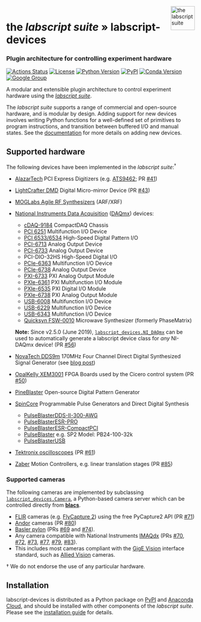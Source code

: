 <img src="https://raw.githubusercontent.com/labscript-suite/labscript-suite/master/art/labscript_32nx32n.svg" height="64" alt="the labscript suite" align="right">

# the _labscript suite_ » labscript-devices

### Plugin architecture for controlling experiment hardware

[![Actions Status](https://github.com/labscript-suite/labscript-devices/workflows/Build%20and%20Release/badge.svg?branch=maintenance%2F3.0.x)](https://github.com/labscript-suite/labscript-devices/actions)
[![License](https://img.shields.io/pypi/l/labscript-devices.svg)](https://github.com/labscript-suite/labscript-devices/raw/master/LICENSE.txt)
[![Python Version](https://img.shields.io/pypi/pyversions/labscript-devices.svg)](https://python.org)
[![PyPI](https://img.shields.io/pypi/v/labscript-devices.svg)](https://pypi.org/project/labscript-devices)
[![Conda Version](https://img.shields.io/conda/v/labscript-suite/labscript-devices)](https://anaconda.org/labscript-suite/labscript-devices)
[![Google Group](https://img.shields.io/badge/Google%20Group-labscriptsuite-blue.svg)](https://groups.google.com/forum/#!forum/labscriptsuite)
<!-- [![DOI](http://img.shields.io/badge/DOI-10.1063%2F1.4817213-0F79D0.svg)](https://doi.org/10.1063/1.4817213) -->


A modular and extensible plugin architecture to control experiment hardware using the [*labscript suite*](https://github.com/labscript-suite/labscript-suite).

The *labscript suite* supports a range of commercial and open-source hardware, and is modular by design. Adding support for new devices involves writing Python functions for a well-defined set of primitives to program instructions, and transition between buffered I/O and manual states. See the [documentation](http://labscriptsuite.org/documentation) for more details on adding new devices.


## Supported hardware

The following devices have been implemented in the _labscript suite_:<sup>†</sup>
* [AlazarTech](https://www.alazartech.com) PCI Express Digitizers (e.g. [ATS9462](https://www.alazartech.com/Product/ATS9462); PR [#41](http://bitbucket-archive.labscriptsuite.org/#!/labscript_suite/labscript_devices/pull-requests/41))
* [LightCrafter DMD](http://www.ti.com/tool/DLPLCR4500EVM) Digital Micro-mirror Device (PR [#43](https://bitbucket-archive.labscriptsuite.org/#!/labscript_suite/labscript_devices/pull-requests/43))
* [MOGLabs Agile RF Synthesizers](https://www.moglabs.com/products/rf-electronics/agile-rf-synth) (ARF/XRF)
* [National Instruments Data Acquisition](http://www.ni.com/data-acquisition/) ([DAQmx](https://knowledge.ni.com/KnowledgeArticleDetails?id=kA00Z000000P8baSAC)) devices:
  * [cDAQ-9184](https://www.ni.com/en-us/support/model.cdaq-9184.html) CompactDAQ Chassis
  * [PCI 6251](https://www.ni.com/en-au/support/model.pci-6251.html) Multifunction I/O Device
  * [PCI 6533/6534](http://www.ni.com/pdf/manuals/371464d.pdf) High-Speed Digital Pattern I/O
  * [PCI-6713](https://www.ni.com/en-au/support/model.pci-6713.html) Analog Output Device
  * [PCI-6733](https://www.ni.com/en-au/support/model.pci-6733.html) Analog Output Device
  * PCI-DIO-32HS High-Speed Digital I/O
  * [PCIe-6363](https://www.ni.com/en-us/support/model.pcie-6363.html) Multifunction I/O Device
  * [PCIe-6738](https://www.ni.com/en-us/support/model.pcie-6738.html) Analog Output Device
  * [PXI-6733](https://www.ni.com/en-au/support/model.pxi-6733.html) PXI Analog Output Module
  * [PXIe-6361](https://www.ni.com/en-au/support/model.pxie-6361.html) PXI Multifunction I/O Module
  * [PXIe-6535](https://www.ni.com/en-ie/support/model.pxie-6535.html) PXI Digital I/O Module
  * [PXIe-6738](https://www.ni.com/en-au/support/model.pxie-6738.html) PXI Analog Output Module
  * [USB-6008](https://www.ni.com/en-au/support/model.usb-6008.html) Multifunction I/O Device
  * [USB-6229](https://www.ni.com/en-my/support/model.usb-6229.html) Multifunction I/O Device
  * [USB-6343](https://www.ni.com/en-us/support/model.usb-6343.html) Multifunction I/O Device
  * [Quicksyn FSW-0010](http://ni-microwavecomponents.com/quicksyn-full) Microwave Synthesizer (formerly PhaseMatrix)
  
  **Note:** Since v2.5.0 (June 2019), [`labscript_devices.NI_DAQmx`](https://github.com/labscript-suite/labscript-devices/tree/master/labscript_devices/NI_DAQmx) can be used to automatically generate a labscript device class for _any_ NI-DAQmx device! (PR [#56](https://bitbucket-archive.labscriptsuite.org/#!/labscript_suite/labscript_devices/pull-requests/56))

* [NovaTech DDS9m](http://www.novatechsales.com/PDF_files/dds9mds_lr.pdf) 170MHz Four Channel Direct Digital Synthesized Signal Generator (see [blog post](http://labscriptsuite.org/blog/tag/novatech-dds9m/))
* [OpalKelly XEM3001](https://opalkelly.com/products/xem3001/) FPGA Boards used by the Cicero control system (PR [#50](https://bitbucket-archive.labscriptsuite.org/#!/labscript_suite/labscript_devices/pull-requests/50))
* [PineBlaster](http://labscriptsuite.org/hardware/pineblaster) Open-source Digital Pattern Generator
* [SpinCore](https://www.spincore.com/products/#pulsegeneration) Programmable Pulse Generators and Direct Digital Synthesis
  * [PulseBlasterDDS-II-300-AWG](http://www.spincore.com/products/PulseBlasterDDS-II-300/)
  * [PulseBlasterESR-PRO](https://www.spincore.com/products/PulseBlasterESR-PRO/)
  * [PulseBlasterESR-CompactPCI](https://www.spincore.com/products/PulseBlasterESR-CompactPCI/)
  * [PulseBlaster](https://www.spincore.com/products/PulseBlaster/) e.g. SP2 Model: PB24-100-32k
  * [PulseBlasterUSB](https://www.spincore.com/products/PulseBlasterUSB/)
* [Tektronix oscilloscopes](https://www.tek.com/oscilloscope) (PR [#61](https://bitbucket-archive.labscriptsuite.org/#!/labscript_suite/labscript_devices/pull-requests/56))
* [Zaber](https://www.zaber.com) Motion Controllers, e.g. linear translation stages (PR [#85](https://bitbucket-archive.labscriptsuite.org/#!/labscript_suite/labscript_devices/pull-requests/85))


### Supported cameras

The following cameras are implemented by subclassing [`labscript_devices.Camera`](https://github.com/labscript-suite/labscript-devices/tree/master/labscript_devices/Camera.py), a Python-based camera server which can be controlled directly from [**blacs**](https://github.com/labscript-suite/blacs).

* [FLIR](https://www.flir.com) cameras (e.g. [FlyCapture 2](https://github.com/labscript-suite/labscript-devices/tree/master/labscript_devices/FlyCapture2Camera)) using the free PyCapture2 API (PR [#71](https://bitbucket-archive.labscriptsuite.org/#!/labscript_suite/labscript_devices/pull-requests/9))
* [Andor](https://github.com/labscript-suite/labscript-devices/tree/master/labscript_devices/AndorSolis) cameras (PR [#80](https://github.com/labscript-suite/labscript-devices/tree/master/labscript_devices/AndorSolis))
* [Basler pylon](https://github.com/labscript-suite/labscript-devices/tree/master/labscript_devices/PylonCamera) (PRs [#69](https://bitbucket-archive.labscriptsuite.org/#!/labscript_suite/labscript_devices/pull-requests/69) and [#74](https://bitbucket-archive.labscriptsuite.org/#!/labscript_suite/labscript_devices/pull-requests/74)).
* Any camera compatible with National Instruments [IMAQdx](https://github.com/labscript-suite/labscript-devices/tree/master/labscript_devices/IMAQdxCamera) (PRs [#70](https://bitbucket-archive.labscriptsuite.org/#!/labscript_suite/labscript_devices/pull-requests/70), [#72](https://bitbucket-archive.labscriptsuite.org/#!/labscript_suite/labscript_devices/pull-requests/72), [#73](https://bitbucket-archive.labscriptsuite.org/#!/labscript_suite/labscript_devices/pull-requests/73), [#77](https://bitbucket-archive.labscriptsuite.org/#!/labscript_suite/labscript_devices/pull-requests/77), [#79](https://bitbucket-archive.labscriptsuite.org/#!/labscript_suite/labscript_devices/pull-requests/79), [#83](https://bitbucket-archive.labscriptsuite.org/#!/labscript_suite/labscript_devices/pull-requests/83)).
* This includes most cameras compliant with the [GigE Vision](https://en.wikipedia.org/wiki/GigE_Vision) interface standard, such as [Allied Vision](https://www.alliedvision.com/en/products/cameras.html) cameras.

† We do not endorse the use of any particular hardware.


## Installation

labscript-devices is distributed as a Python package on [PyPI](https://pypi.org/user/labscript-suite) and [Anaconda Cloud](https://anaconda.org/labscript-suite), and should be installed with other components of the _labscript suite_. Please see the [installation guide](https://docs.labscriptsuite.org/en/latest/installation) for details.
